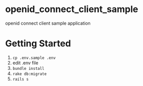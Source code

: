 # openid_connect_client_sample
openid connect client sample application

# Getting Started

1. `cp .env.sample .env`
2. edit .env file
3. `bundle install`
4. `rake db:migrate`
5. `rails s`
